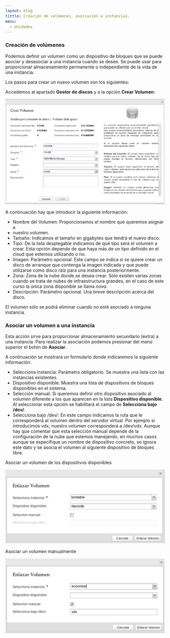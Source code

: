 ```yaml
---
layout: blog
tittle: Creación de volúmenes, asociación a instancias.
menu:
  - Unidades
---
```


### Creación de volúmenes

Podemos definir un volumen como un dispositivo de bloques que se puede asociar y
desasociar a una instancia cuando se desee. Se puede usar para proporcionar
almacenamiento permanente o independiente de la vida de una instancia.

Los pasos para crear un nuevo volumen son los siguientes:

Accedemos al apartado **Gestor de discos** y a la opción **Crear Volumen**:


![volumen](img/vol1.png)


A continuación hay que  introducir la siguiente información:

* Nombre del Volumen: Proporcionamos el nombre que queremos asignar a
* nuestro volumen.
* Tamaño: Indicamos el tamaño en gigabytes que tendrá el nuevo disco.
* Tipo: De la lista desplegable indicamos de qué tipo será el volumen a
crear. Esta opción depende de que haya más de un tipo definido en el cloud que
estemos utilizando o no.
* Imagen: Parámetro opcional. Este campo se indica si se quiere crear un disco
de arranque que contenga la imagen indicada y que puede utilizarse
como disco raíz para una instancia posteriormente.
* Zona: Zona de la nube donde se desea crear. Sólo existen varias
zonas cuando se trata de nubes de infraestructura grandes, en el
caso de este curso la única zona disponible se llama *nova*.
* Descripción: Parámetro opcional. Una breve descripción acerca del disco.

El volumen sólo se podrá eliminar cuando no esté asociado a ninguna instancia.

### Asociar un volumen a una instancia

Esta acción sirve para proporcionar almacenamiento secundario (extra) a una
instancia. Para realizar la asociación podemos presionar del menú superior el
botón de **Asociar**. 
    
A continuación se mostrará un formulario donde indicaremos la siguiente
información:

* Selecciona instancia: Parámetro obligatorio. Se muestra una lista con las
instancias existentes.
* Dispositivo disponible: Muestra una lista de dispositivos de bloques
disponibles en el sistema. 
* Selección manual: Si queremos definir otro dispositivo asociado al volumen
diferente a los que aparecen en la lista **Dispositivo disponible**. Al
seleccionar esta opción se habilitará el campo de **Selecciona bajo /dev/**.
* Selecciona bajo /dev/: En este campo indicamos la ruta que le corresponderá al
volumen dentro del servidor virtual. Por ejemplo si introducimos vdx, nuestro
volumen corresponderá a /dev/vdx. Aunque hay que comentar que esta
selección manual depende de la configuración de la nube que estemos
manejando, en muchos casos aunque se especifique un nombre de
dispositivo concreto, se ignora este dato y se asocia el volumen al
siguiente dispositivo de bloques libre.

Asociar un volumen de los dispositivos disponibles


![volumen](img/vol2.png)


Asociar un volumen manualmente


![volumen](img/vol3.png)
